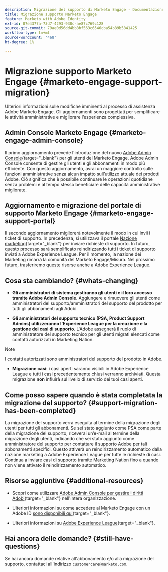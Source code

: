 ```yaml
---
description: Migrazione del supporto di Marketo Engage - Documentazione Marketo - Documentazione del prodotto
title: Migrazione supporto Marketo Engage
feature: Marketo with Adobe Identity
exl-id: 07e4377a-73d7-4293-938c-ae87c769c128
source-git-commit: 79ae0d56dd4bb8bf563c6546cba54b89b5841425
workflow-type: tm+mt
source-wordcount: '468'
ht-degree: 1%

---
```


# Migrazione supporto Marketo Engage {#marketo-engage-support-migration}

Ulteriori informazioni sulle modifiche imminenti al processo di assistenza Adobe Marketo Engage. Gli aggiornamenti sono progettati per semplificare le attività amministrative e migliorare l’esperienza complessiva.

## Admin Console Marketo Engage {#marketo-engage-admin-console}

Il primo aggiornamento prevede l&#39;introduzione del nuovo [Adobe Admin Console](https://helpx.adobe.com/it/enterprise/admin-guide.html){target="_blank"} per gli utenti del Marketo Engage. Adobe Admin Console consente di gestire gli utenti e gli abbonamenti in modo più efficiente. Con questo aggiornamento, avrai un maggiore controllo sulle funzioni amministrative senza alcun impatto sull’utilizzo attuale dei prodotti Adobe. Ciò significa che è possibile continuare le operazioni quotidiane senza problemi e al tempo stesso beneficiare delle capacità amministrative migliorate.

## Aggiornamento e migrazione del portale di supporto Marketo Engage {#marketo-engage-support-portal}

Il secondo aggiornamento migliorerà notevolmente il modo in cui invii i ticket di supporto. In precedenza, si utilizzava il portale [Nazione marketing](https://nation.marketo.com/){target="_blank"} per inviare richieste di supporto. In futuro, questo processo sarà semplificato reindirizzando tutti i ticket di supporto inviati a Adobe Experience League. Per il momento, la nazione dei Marketing rimarrà la comunità del Marketo Engage/Misura. Nel prossimo futuro, trasferiremo queste risorse anche a Adobe Experience League.

## Cosa sta cambiando? {#whats-changing}

* **Gli amministratori di sistema gestiranno gli utenti e il loro accesso tramite Adobe Admin Console**. Aggiungere e rimuovere gli utenti come amministratori del supporto/amministratori del supporto del prodotto per tutti gli abbonamenti agli Adobi.

* **Gli amministratori del supporto tecnico (PSA, Product Support Admins) utilizzeranno l&#39;Experience League per la creazione e la gestione dei casi di supporto**. L&#39;Adobe assegnerà il ruolo di amministratore del supporto tecnico per gli utenti migrati elencati come contatti autorizzati in Marketing Nation.

>[!NOTE]
>
>I contatti autorizzati sono amministratori del supporto del prodotto in Adobe.

* **Migrazione casi**: i casi aperti saranno visibili in Adobe Experience League e tutti i casi precedentemente chiusi verranno archiviati. Questa migrazione **non** influirà sul livello di servizio dei tuoi casi aperti.

## Come posso sapere quando è stata completata la migrazione del supporto? {#support-migration-has-been-completed}

La migrazione del supporto verrà eseguita al termine della migrazione degli utenti per tutti gli abbonamenti. Se sei stato aggiunto come PSA come parte della migrazione del supporto, riceverai un’e-mail al termine della migrazione degli utenti, indicando che sei stato aggiunto come amministratore del supporto per contattare il supporto Adobe per tali abbonamenti specifici. Questo attiverà un reindirizzamento automatico dalla nazione marketing a Adobe Experience League per tutte le richieste di casi. Continua a inviare casi di supporto tramite Marketing Nation fino a quando non viene attivato il reindirizzamento automatico.

## Risorse aggiuntive {#additional-resources}

* Scopri come utilizzare [Adobe Admin Console per gestire i diritti Adobi](https://helpx.adobe.com/it/enterprise/using/admin-roles.html){target="_blank"} nell&#39;intera organizzazione.

* Ulteriori informazioni su come accedere al Marketo Engage con un Adobe ID [ sono disponibili qui](/help/marketo/product-docs/administration/marketo-with-adobe-identity/user-sign-in-with-adobe-id.md){target="_blank"}.

* Ulteriori informazioni su [Adobe Experience League](https://experienceleague.adobe.com/?lang=it){target="_blank"}.

## Hai ancora delle domande? {#still-have-questions}

Se hai ancora domande relative all&#39;abbonamento e/o alla migrazione del supporto, contattaci all&#39;indirizzo `customercare@marketo.com`.
